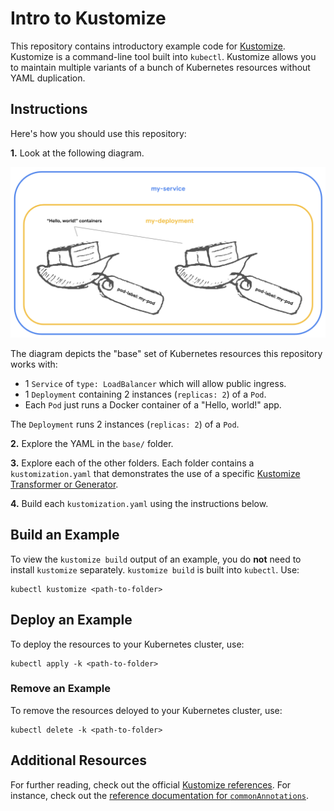 # Intro to Kustomize

This repository contains introductory example code for [Kustomize](https://kustomize.io/). Kustomize is a command-line tool built into `kubectl`. Kustomize allows you to maintain multiple variants of a bunch of Kubernetes resources without YAML duplication.

## Instructions

Here's how you should use this repository:

**1.** Look at the following diagram.

![A diagram of 2 Pods labeled "pod-label: my-pod", in a Deployments called my-deployment, in a Service called my-service.](https://raw.githubusercontent.com/NimJay/intro-to-kustomize/main/pods-deployment-service-diagram.png)

The diagram depicts the "base" set of Kubernetes resources this repository works with:
* 1 `Service` of `type: LoadBalancer` which will allow public ingress.
* 1 `Deployment` containing 2 instances (`replicas: 2`) of a `Pod`.
* Each `Pod` just runs a Docker container of a "Hello, world!" app.

The `Deployment` runs 2 instances (`replicas: 2`) of a `Pod`.

**2.** Explore the YAML in the `base/` folder.

**3.** Explore each of the other folders. Each folder contains a `kustomization.yaml` that demonstrates the use of a specific [Kustomize Transformer or Generator](https://kubectl.docs.kubernetes.io/references/kustomize/builtins/).

**4.** Build each `kustomization.yaml` using the instructions below.


## Build an Example

To view the `kustomize build` output of an example, you do **not** need to install `kustomize` separately. `kustomize build` is built into `kubectl`. Use:
```
kubectl kustomize <path-to-folder>
```

## Deploy an Example

To deploy the resources to your Kubernetes cluster, use:
```
kubectl apply -k <path-to-folder>
```

### Remove an Example

To remove the resources deloyed to your Kubernetes cluster, use:
```
kubectl delete -k <path-to-folder>
```

## Additional Resources

For further reading, check out the official [Kustomize references](https://kubectl.docs.kubernetes.io/references/kustomize/).
For instance, check out the [reference documentation for `commonAnnotations`](https://kubectl.docs.kubernetes.io/references/kustomize/kustomization/commonannotations/).
